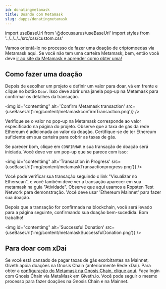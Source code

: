 ```yaml
---
id: donatingmetamask
title: Doando com Metamask
slug: dapps/donatingmetamask
---
```

import useBaseUrl from '@docusaurus/useBaseUrl'
import styles from '../../../../src/css/custom.css'


Vamos orientá-lo no processo de fazer uma doação de criptomoedas via Metamask aqui. Se você não tem uma carteira Metamask, bem, então você deve [ir ao site da Metamask e aprender como obter uma!](https://metamask.zendesk.com/hc/en-us/articles/360015489531-Getting-Started-With-MetaMask)

## Como fazer uma doação

Depois de escolher um projeto e definir um valor para doar, vá em frente e clique no botão `Doar`. Isso deve abrir uma janela pop-up na Metamask para confirmar os detalhes da transação.

 <img id="contentimg" alt='Confirm Metamask transaction' src={useBaseUrl('img/content/metamaskconfirmTransaction.png')} />

Verifique se o valor no pop-up na Metamask corresponde ao valor especificado na página do projeto. Observe que a taxa de gás da rede Ethereum é adicionada ao valor da doação. Certifique-se de ter Ethereum suficiente em sua carteira para cobrir as taxas de gás.

Se parecer bom, clique em `CONFIRMAR` e sua transação de doação será iniciada. Você deve ver um pop-up que se parece com isso:

 <img  id="contentimg" alt='Transaction in Progress' src={useBaseUrl('img/content/metamaskTransactionprogress.png')} />

Você pode verificar sua transação seguindo o link "Visualizar no Etherscan", e você também deve ver a transação aparecer em sua metamask na guia "Atividade". Observe que aqui usamos a Ropsten Test Network para demonstração. Você deve usar 'Ethereum Mainnet' para fazer sua doação.

Depois que a transação for confirmada na blockchain, você será levado para a página seguinte, confirmando sua doação bem-sucedida. Bom trabalho!

 <img id="contentimg" alt='Successful Donation' src={useBaseUrl('img/content/metamaskSuccessfulDonation.png')} />

## Para doar com xDai

Se você está cansado de pagar taxas de gás exorbitantes na Mainnet, Giveth apóia doações na Gnosis Chain (anteriormente Rede xDai). Para obter a [configuração do Metamask na Gnosis Chain, clique aqui](https://www.xdaichain.com/for-users/wallets/metamask/metamask-setup). Faça login com Gnosis Chain via MetaMask em Giveth.io. Você pode seguir o mesmo processo para fazer doações na Gnosis Chain e na Mainnet.